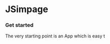 # JSimpage
### Get started
The very starting point is an App which is easy t
<!--stackedit_data:
eyJoaXN0b3J5IjpbLTU2NzcxMDYwM119
-->